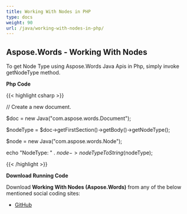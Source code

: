 ```yaml
---
title: Working With Nodes in PHP
type: docs
weight: 90
url: /java/working-with-nodes-in-php/
---
```


## **Aspose.Words - Working With Nodes**
To get Node Type using Aspose.Words Java Apis in Php, simply invoke getNodeType method.

**Php Code**

{{< highlight csharp >}}

 // Create a new document.

$doc = new Java("com.aspose.words.Document");

$nodeType = $doc->getFirstSection()->getBody()->getNodeType();

$node = new Java("com.aspose.words.Node");

echo "NodeType: " . $node->nodeTypeToString($nodeType);


{{< /highlight >}}

**Download Running Code**

Download **Working With Nodes (Aspose.Words)** from any of the below mentioned social coding sites:

- [GitHub](https://github.com/aspose-words/Aspose.Words-for-Java/blob/master/Plugins/Aspose_Words_Java_for_PHP/src/quickstart/workingwithnodes/php/WorkingWithNodes.php)
